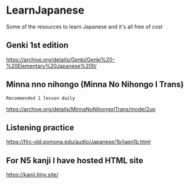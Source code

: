 # LearnJapanese
Some of the resources to learn Japanese and it's all free of cost

## Genki 1st edition
https://archive.org/details/Genki/Genki%20-%20Elementary%20Japanese%20II/

## Minna nno nihongo (Minna No Nihongo I Trans)
```
Recommended 1 lesson daily 
```
https://archive.org/details/MinnaNoNihongoITrans/mode/2up

## Listening practice
https://flrc-old.pomona.edu/audio/Japanese/1b/japn1b.html

## For N5 kanji I have hosted HTML site
https://kanji.tiiny.site/
